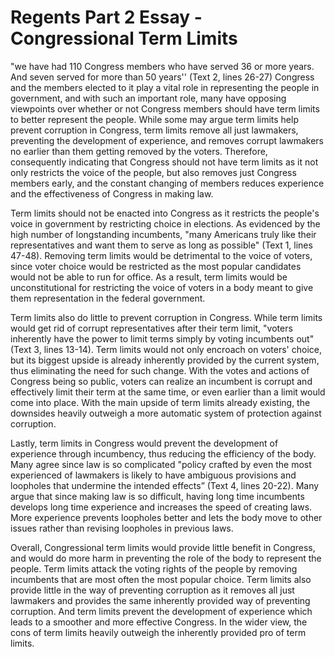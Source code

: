 # Regents Part 2 Essay - Congressional Term Limits

"we have had 110 Congress members who have served 36 or more years. And seven served for more than 50 years'' (Text 2, lines 26-27) Congress and the members elected to it play a vital role in representing the people in government, and with such an important role, many have opposing viewpoints over whether or not Congress members should have term limits to better represent the people. While some may argue term limits help prevent corruption in Congress, term limits remove all just lawmakers, preventing the development of experience, and removes corrupt lawmakers no earlier than them getting removed by the voters. Therefore, consequently indicating that Congress should not have term limits as it not only restricts the voice of the people, but also removes just Congress members early, and the constant changing of members reduces experience and the effectiveness of Congress in making law.

Term limits should not be enacted into Congress as it restricts the people's voice in government by restricting choice in elections. As evidenced by the high number of longstanding incumbents, "many Americans truly like their representatives and want them to serve as long as possible" (Text 1, lines 47-48). Removing term limits would be detrimental to the voice of voters, since voter choice would be restricted as the most popular candidates would not be able to run for office. As a result, term limits would be unconstitutional for restricting the voice of voters in a body meant to give them representation in the federal government.

Term limits also do little to prevent corruption in Congress. While term limits would get rid of corrupt representatives after their term limit, "voters inherently have the power to limit terms simply by voting incumbents out" (Text 3, lines 13-14). Term limits would not only encroach on voters' choice, but its biggest upside is already inherently provided by the current system, thus eliminating the need for such change. With the votes and actions of Congress being so public, voters can realize an incumbent is corrupt and effectively limit their term at the same time, or even earlier than a limit would come into place. With the main upside of term limits already existing, the downsides heavily outweigh a more automatic system of protection against corruption.

Lastly, term limits in Congress would prevent the development of experience through incumbency, thus reducing the efficiency of the body. Many agree since law is so complicated "policy crafted by even the most experienced of lawmakers is likely to have ambiguous provisions and loopholes that undermine the intended effects” (Text 4, lines 20-22). Many argue that since making law is so difficult, having long time incumbents develops long time experience and increases the speed of creating laws. More experience prevents loopholes better and lets the body move to other issues rather than revising loopholes in previous laws.

Overall, Congressional term limits would provide little benefit in Congress, and would do more harm in preventing the role of the body to represent the people. Term limits attack the voting rights of the people by removing incumbents that are most often the most popular choice. Term limits also provide little in the way of preventing corruption as it removes all just lawmakers and provides the same inherently provided way of preventing corruption. And term limits prevent the development of experience which leads to a smoother and more effective Congress. In the wider view, the cons of term limits heavily outweigh the inherently provided pro of term limits.
